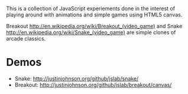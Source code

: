 This is a collection of JavaScript experiements done in the interest of playing around with animations and simple games using HTML5 canvas.

Breakout http://en.wikipedia.org/wiki/Breakout_(video_game) and Snake http://en.wikipedia.org/wiki/Snake_(video_game) are simple clones of arcade classics.

# Demos

* Snake: http://justinjohnson.org/github/jslab/snake/
* Breakout: http://justinjohnson.org/github/jslab/breakout/canvas/
